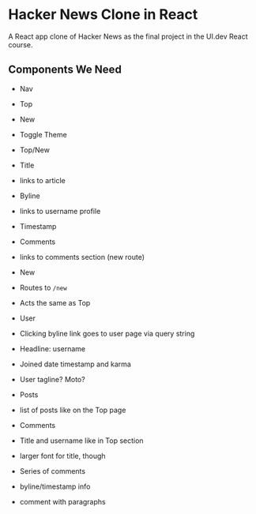 # Hacker News Clone in React
A React app clone of Hacker News as the final project in the UI.dev React course.

## Components We Need
* Nav
 * Top
 * New
 * Toggle Theme

* Top/New
 * Title
  * links to article
 * Byline
  * links to username profile
 * Timestamp
 * Comments
  * links to comments section (new route)

* New
 * Routes to `/new`
 * Acts the same as Top

* User
 * Clicking byline link goes to user page via query string
 * Headline: username
 * Joined date timestamp and karma
 * User tagline? Moto?
 * Posts
  * list of posts like on the Top page

* Comments
 * Title and username like in Top section
  * larger font for title, though
 * Series of comments
  * byline/timestamp info
  * comment with paragraphs

